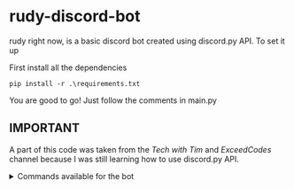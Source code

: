 # rudy-discord-bot
rudy right now, is a basic discord bot created using discord.py API. To set it up

First install all the dependencies

```
pip install -r .\requirements.txt
```
You are good to go! Just follow the comments in main.py

## IMPORTANT 
A part of this code was taken from the *Tech with Tim* and *ExceedCodes* channel because I was still learning how to use discord.py API.

<details>
  <summary>
    Commands available for the bot
  </summary>
  
  says hi to the user
  ```ruby
  !hey
  ```

  allows the owner of the discord server to remove the role of a user
  ```ruby
  !dump <username>
  ```

  lists all the members of the server in the channel; creates list file and sends it to the owner
  ```ruby
  !list_all
  ```
</details>

